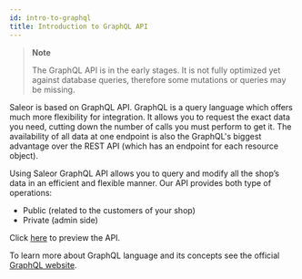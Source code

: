 ```yaml
---
id: intro-to-graphql
title: Introduction to GraphQL API
---
```



> **Note** 
>
> The GraphQL API is in the early stages. It is not fully optimized yet against database queries, therefore some mutations or queries may be missing.

Saleor is based on GraphQL API. GraphQL is a query language which offers much more flexibility for integration. It allows you to request the exact data you need, cutting down the number of calls you must perform to get it. The availability of all data at one endpoint is also the GraphQL's biggest advantage over the REST API (which has an endpoint for each resource object).

Using Saleor GraphQL API allows you to query and modify all the shop’s data in an efficient and flexible manner. Our API provides both type of operations: 
* Public (related to the customers of your shop) 
* Private (admin side)

Click [here](https://demo.getsaleor.com/graphql/) to preview the API.

To learn more about GraphQL language and its concepts see the official [GraphQL website](https://graphql.org/).


